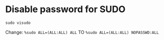 # Disable password for SUDO

```sudo visudo```

Change: ```%sudo ALL=(ALL:ALL) ALL``` TO ```%sudo ALL=(ALL:ALL) NOPASSWD:ALL```